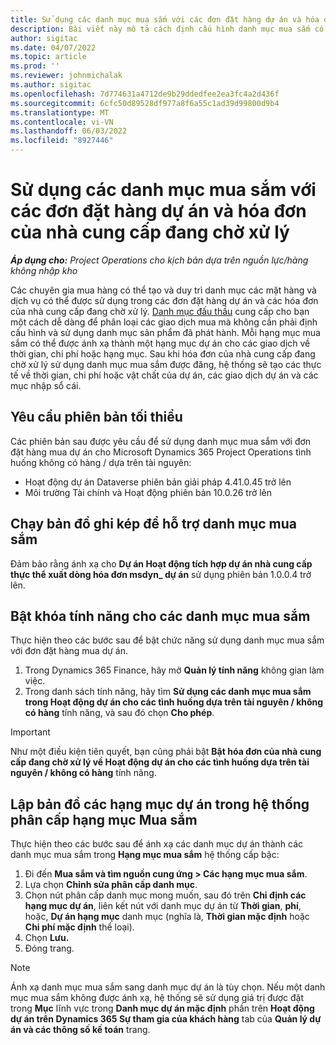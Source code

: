 ```yaml
---
title: Sử dụng các danh mục mua sắm với các đơn đặt hàng dự án và hóa đơn của nhà cung cấp đang chờ xử lý
description: Bài viết này mô tả cách định cấu hình danh mục mua sắm có thể được sử dụng với các đơn đặt hàng mua dự án và hóa đơn của nhà cung cấp đang chờ xử lý.
author: sigitac
ms.date: 04/07/2022
ms.topic: article
ms.prod: ''
ms.reviewer: johnmichalak
ms.author: sigitac
ms.openlocfilehash: 7d774631a4712de9b29ddedfee2ea3fc4a2d436f
ms.sourcegitcommit: 6cfc50d89528df977a8f6a55c1ad39d99800d9b4
ms.translationtype: MT
ms.contentlocale: vi-VN
ms.lasthandoff: 06/03/2022
ms.locfileid: "8927446"
---
```

# <a name="use-procurement-categories-with-project-purchase-orders-and-pending-vendor-invoices"></a>Sử dụng các danh mục mua sắm với các đơn đặt hàng dự án và hóa đơn của nhà cung cấp đang chờ xử lý

_**Áp dụng cho:** Project Operations cho kịch bản dựa trên nguồn lực/hàng không nhập kho_

Các chuyên gia mua hàng có thể tạo và duy trì danh mục các mặt hàng và dịch vụ có thể được sử dụng trong các đơn đặt hàng dự án và các hóa đơn của nhà cung cấp đang chờ xử lý. [Danh mục đấu thầu](/dynamics365/supply-chain/procurement/procurement-catalogs) cung cấp cho bạn một cách dễ dàng để phân loại các giao dịch mua mà không cần phải định cấu hình và sử dụng danh mục sản phẩm đã phát hành. Mỗi hạng mục mua sắm có thể được ánh xạ thành một hạng mục dự án cho các giao dịch về thời gian, chi phí hoặc hạng mục. Sau khi hóa đơn của nhà cung cấp đang chờ xử lý sử dụng danh mục mua sắm được đăng, hệ thống sẽ tạo các thực tế về thời gian, chi phí hoặc vật chất của dự án, các giao dịch dự án và các mục nhập sổ cái.

## <a name="minimum-version-requirements"></a>Yêu cầu phiên bản tối thiểu

Các phiên bản sau được yêu cầu để sử dụng danh mục mua sắm với đơn đặt hàng mua dự án cho Microsoft Dynamics 365 Project Operations tình huống không có hàng / dựa trên tài nguyên:

- Hoạt động dự án Dataverse phiên bản giải pháp 4.41.0.45 trở lên
- Môi trường Tài chính và Hoạt động phiên bản 10.0.26 trở lên

## <a name="run-dual-write-maps-for-procurement-category-support"></a>Chạy bản đồ ghi kép để hỗ trợ danh mục mua sắm

Đảm bảo rằng ánh xạ cho **Dự án Hoạt động tích hợp dự án nhà cung cấp thực thể xuất dòng hóa đơn msdyn\_ dự án** sử dụng phiên bản 1.0.0.4 trở lên.

## <a name="enable-the-feature-key-for-procurement-categories"></a>Bật khóa tính năng cho các danh mục mua sắm

Thực hiện theo các bước sau để bật chức năng sử dụng danh mục mua sắm với đơn đặt hàng mua dự án.

1. Trong Dynamics 365 Finance, hãy mở **Quản lý tính năng** không gian làm việc.
1. Trong danh sách tính năng, hãy tìm **Sử dụng các danh mục mua sắm trong Hoạt động dự án cho các tình huống dựa trên tài nguyên / không có hàng** tính năng, và sau đó chọn **Cho phép**.

> [!IMPORTANT]
> Như một điều kiện tiên quyết, bạn cũng phải bật **Bật hóa đơn của nhà cung cấp đang chờ xử lý về Hoạt động dự án cho các tình huống dựa trên tài nguyên / không có hàng** tính năng.

## <a name="map-project-categories-in-the-procurement-category-hierarchy"></a>Lập bản đồ các hạng mục dự án trong hệ thống phân cấp hạng mục Mua sắm

Thực hiện theo các bước sau để ánh xạ các danh mục dự án thành các danh mục mua sắm trong **Hạng mục mua sắm** hệ thống cấp bậc:

1. Đi đến **Mua sắm và tìm nguồn cung ứng \> Các hạng mục mua sắm**.
1. Lựa chọn **Chỉnh sửa phân cấp danh mục**.
1. Chọn nút phân cấp danh mục mong muốn, sau đó trên **Chỉ định các hạng mục dự án**, liên kết nút với danh mục dự án từ **Thời gian**, **phí**, hoặc, **Dự án hạng mục** danh mục (nghĩa là, **Thời gian mặc định** hoặc **Chi phí mặc định** thể loại).
1. Chọn **Lưu.**
1. Đóng trang.

> [!NOTE]
> Ánh xạ danh mục mua sắm sang danh mục dự án là tùy chọn. Nếu một danh mục mua sắm không được ánh xạ, hệ thống sẽ sử dụng giá trị được đặt trong **Mục** lĩnh vực trong **Danh mục dự án mặc định** phần trên **Hoạt động dự án trên Dynamics 365 Sự tham gia của khách hàng** tab của **Quản lý dự án và các thông số kế toán** trang.
